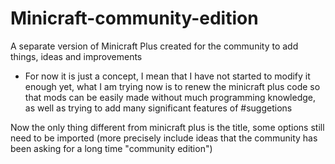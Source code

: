 # Minicraft-community-edition
 A separate version of Minicraft Plus created for the community to add things, ideas and improvements
 
- For now it is just a concept, I mean that I have not started to modify it enough yet, what I am trying now is to renew the minicraft plus code so that mods can be easily made without much programming knowledge, 
as well as trying to add many significant features of #suggetions

Now the only thing different from minicraft plus is the title, some options still need to be imported
(more precisely include ideas that the community has been asking for a long time "community edition")
